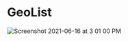 # GeoList

![Screenshot 2021-06-16 at 3 01 00 PM](https://user-images.githubusercontent.com/12800370/122328141-bb31cf80-cf4c-11eb-8f17-9ca7efb5c69f.png)
